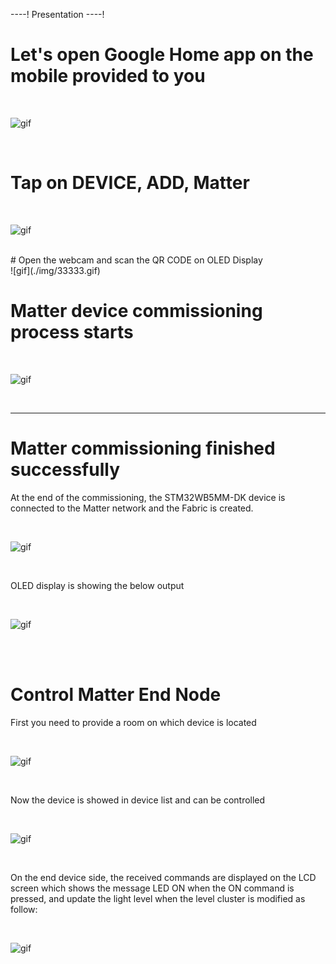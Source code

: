 ----!
Presentation
----!

# Let's open Google Home app on the mobile provided to you

<br>

![gif](./img/11111.gif)

<br>


# Tap on DEVICE, ADD, Matter
<br>

![gif](./img/22222.gif)

<br>
# Open the webcam and scan the QR CODE on OLED Display

<br>
![gif](./img/33333.gif)
<br>

# Matter device commissioning process starts

<br>

![gif](./img/44444.gif)

<br>

----

# Matter commissioning finished successfully

At the end of the commissioning, the STM32WB5MM-DK device is connected to the Matter network and the Fabric is created.


<br>

![gif](./img/55555.gif)

<br>

OLED display is showing the below output

<br>

![gif](./img/67.png)

<br>


<br>



# Control Matter End Node

First you need to provide a room on which device is located

<br>

![gif](./img/77777.gif)

<br>


Now the device is showed in device list and can be controlled


<br>

![gif](./img/88888.gif)

<br>

On the end device side, the received commands are displayed on the LCD screen which shows the message LED ON when the ON command is pressed, and update the light level when the level cluster is modified as follow:


<br>

![gif](./img/69.png)

<br>
